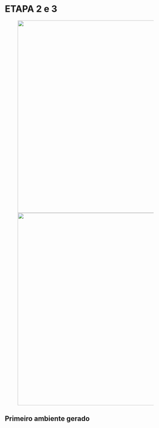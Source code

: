 # **ETAPA 2 e 3**

<figure>
<center> 
<img src='https://drive.google.com/uc?export=view&id=1Wlyer5rCXtCltPGNFaXLQSSigr4IRu9i' width="600" />
 
<img src='https://drive.google.com/uc?export=view&id=1RgBXg1moYc8ZWDfL60JvgfegeX93Q3se' width="600" />
  
</center>
</figure>

## **Primeiro ambiente gerado**

<p ALIGN=justify ></p>

